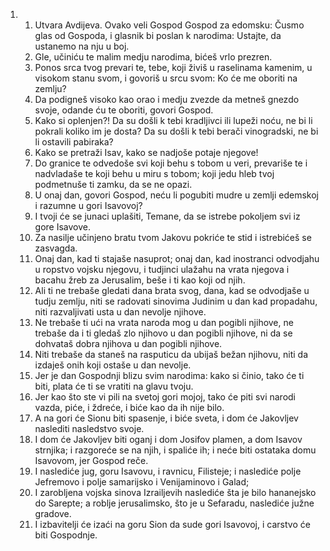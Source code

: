 <ol>
  <li>
    <ol>
      <li>Utvara Avdijeva. Ovako veli Gospod Gospod za edomsku: Čusmo glas od Gospoda, i glasnik bi poslan k narodima: Ustajte, da ustanemo na nju u boj.</li>
      <li>Gle, učiniću te malim medju narodima, bićeš vrlo prezren.</li>
      <li>Ponos srca tvog prevari te, tebe, koji živiš u raselinama kamenim, u visokom stanu svom, i govoriš u srcu svom: Ko će me oboriti na zemlju?</li>
      <li>Da podigneš visoko kao orao i medju zvezde da metneš gnezdo svoje, odande ću te oboriti, govori Gospod.</li>
      <li>Kako si oplenjen?! Da su došli k tebi kradljivci ili lupeži noću, ne bi li pokrali koliko im je dosta? Da su došli k tebi berači vinogradski, ne bi li ostavili pabiraka?</li>
      <li>Kako se pretraži Isav, kako se nadjoše potaje njegove!</li>
      <li>Do granice te odvedoše svi koji behu s tobom u veri, prevariše te i nadvladaše te koji behu u miru s tobom; koji jedu hleb tvoj podmetnuše ti zamku, da se ne opazi.</li>
      <li>U onaj dan, govori Gospod, neću li pogubiti mudre u zemlji edemskoj i razumne u gori Isavovoj?</li>
      <li>I tvoji će se junaci uplašiti, Temane, da se istrebe pokoljem svi iz gore Isavove.</li>
      <li>Za nasilje učinjeno bratu tvom Jakovu pokriće te stid i istrebićeš se zasvagda.</li>
      <li>Onaj dan, kad ti stajaše nasuprot; onaj dan, kad inostranci odvodjahu u ropstvo vojsku njegovu, i tudjinci ulažahu na vrata njegova i bacahu žreb za Jerusalim, beše i ti kao koji od njih.</li>
      <li>Ali ti ne trebaše gledati dana brata svog, dana, kad se odvodjaše u tudju zemlju, niti se radovati sinovima Judinim u dan kad propadahu, niti razvaljivati usta u dan nevolje njihove.</li>
      <li>Ne trebaše ti ući na vrata naroda mog u dan pogibli njihove, ne trebaše da i ti gledaš zlo njihovo u dan pogibli njihove, ni da se dohvataš dobra njihova u dan pogibli njihove.</li>
      <li>Niti trebaše da staneš na rasputicu da ubijaš bežan njihovu, niti da izdaješ onih koji ostaše u dan nevolje.</li>
      <li>Jer je dan Gospodnji blizu svim narodima: kako si činio, tako će ti biti, plata će ti se vratiti na glavu tvoju.</li>
      <li>Jer kao što ste vi pili na svetoj gori mojoj, tako će piti svi narodi vazda, piće, i ždreće, i biće kao da ih nije bilo.</li>
      <li>A na gori će Sionu biti spasenje, i biće sveta, i dom će Jakovljev naslediti nasledstvo svoje.</li>
      <li>I dom će Jakovljev biti oganj i dom Josifov plamen, a dom Isavov strnjika; i razgoreće se na njih, i spaliće ih; i neće biti ostataka domu Isavovom, jer Gospod reče.</li>
      <li>I naslediće jug, goru Isavovu, i ravnicu, Filisteje; i naslediće polje Jefremovo i polje samarijsko i Venijaminovo i Galad;</li>
      <li>I zarobljena vojska sinova Izrailjevih naslediće šta je bilo hananejsko do Sarepte; a roblje jerusalimsko, što je u Sefaradu, naslediće južne gradove.</li>
      <li>I izbavitelji će izaći na goru Sion da sude gori Isavovoj, i carstvo će biti Gospodnje.</li>
    </ol>
  </li>
</ol>
